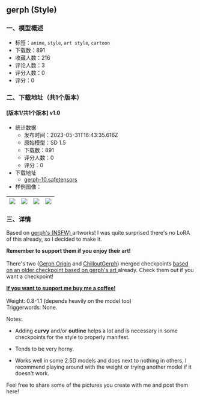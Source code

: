 ## gerph (Style)
### 一、模型概述

- 标签：`anime`, `style`, `art style`, `cartoon`
- 下载数：891
- 收藏人数：216
- 评论人数：3
- 评分人数：0
- 评分：0

### 二、下载地址（共1个版本）

#### [版本1/共1个版本] v1.0

- 统计数据
  - 发布时间：2023-05-31T16:43:35.616Z
  - 原始模型：SD 1.5
  - 下载数：891
  - 评分人数：0
  - 评分：0
- 下载地址
  - [gerph-10.safetensors](https://civitai.com/api/download/models/86383)
- 样例图像：

| <img src="https://image.civitai.com/xG1nkqKTMzGDvpLrqFT7WA/7a5e5194-2e1c-4439-ae58-3a66149022e9/width=450/983016.jpeg" /> | <img src="https://image.civitai.com/xG1nkqKTMzGDvpLrqFT7WA/5d64fa7e-e51e-45fe-83b5-bb32cf3c230a/width=450/982886.jpeg" /> | <img src="https://image.civitai.com/xG1nkqKTMzGDvpLrqFT7WA/5094defc-fdf1-4593-8f7a-2edfded4aa64/width=450/982750.jpeg" /> | <img src="https://image.civitai.com/xG1nkqKTMzGDvpLrqFT7WA/cbf36929-272b-4fce-b6dc-9bae1773e795/width=450/982867.jpeg" /> |
| ---- | ---- | ---- | ---- |


### 三、详情
<p>Based on <a target="_blank" rel="ugc" href="https://allmylinks.com/gerph?ref=s633">gerph's (NSFW) </a>artworks! I was quite surprised there's no LoRA of this already, so I decided to make it.</p><p><strong>Remember to support them if you enjoy their art!</strong><br /><br />There's two (<a target="_blank" rel="ugc" href="https://civitai.com/models/24902/gerph-origin">Gerph Origin</a> and <a target="_blank" rel="ugc" href="https://huggingface.co/smokeweed/Gerph">ChilloutGerph</a>) merged checkpoints <a target="_blank" rel="ugc" href="https://huggingface.co/smokeweed/Gerph">based on an older checkpoint based on gerph's art </a>already. Check them out if you want a checkpoint!<br /></p><p><a target="_blank" rel="ugc" href="https://ko-fi.com/beelze_"><strong><u>If you want to support me buy me a coffee!</u></strong></a><br /><br />Weight: 0.8-1.1 (depends heavily on the model too)<br />Triggerwords: None.</p><p>Notes:</p><ul><li><p>Adding <strong>curvy</strong> and/or <strong>outline</strong> helps a lot and is necessary in some checkpoints for the style to properly manifest.</p></li><li><p>Tends to be very horny.</p></li><li><p>Works well in some 2.5D models and does next to nothing in others, I recommend playing around with the weight or trying another model if it doesn't work.</p><p></p><p></p></li></ul><p>Feel free to share some of the pictures you create with me and post them here!</p>